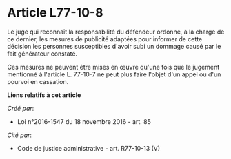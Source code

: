 # Article L77-10-8

Le juge qui reconnaît la responsabilité du défendeur ordonne, à la charge de ce dernier, les mesures de publicité adaptées
pour informer de cette décision les personnes susceptibles d'avoir subi un dommage causé par le fait générateur constaté.

Ces mesures ne peuvent être mises en œuvre qu'une fois que le jugement mentionné à l'article L. 77-10-7 ne peut plus faire
l'objet d'un appel ou d'un pourvoi en cassation.

**Liens relatifs à cet article**

_Créé par_:

  - Loi n°2016-1547 du 18 novembre 2016 - art. 85

_Cité par_:

  - Code de justice administrative - art. R77-10-13 (V)
